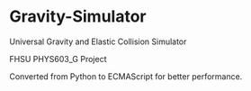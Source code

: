 # Gravity-Simulator
Universal Gravity and Elastic Collision Simulator

FHSU PHYS603_G Project

Converted from Python to ECMAScript for better performance.  